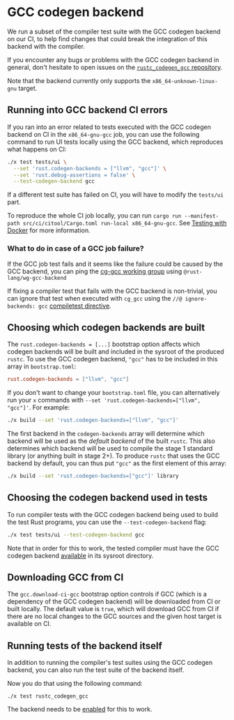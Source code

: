 # GCC codegen backend

We run a subset of the compiler test suite with the GCC codegen backend on our CI, to help find changes that could break the integration of this backend with the compiler.

If you encounter any bugs or problems with the GCC codegen backend in general, don't hesitate to open issues on the
[`rustc_codegen_gcc` repository](https://github.com/rust-lang/rustc_codegen_gcc).

Note that the backend currently only supports the `x86_64-unknown-linux-gnu` target.

## Running into GCC backend CI errors

If you ran into an error related to tests executed with the GCC codegen backend on CI in the `x86_64-gnu-gcc` job,
you can use the following command to run UI tests locally using the GCC backend, which reproduces what happens on CI:

```bash
./x test tests/ui \
  --set 'rust.codegen-backends = ["llvm", "gcc"]' \
  --set 'rust.debug-assertions = false' \
  --test-codegen-backend gcc
```

If a different test suite has failed on CI, you will have to modify the `tests/ui` part.

To reproduce the whole CI job locally, you can run `cargo run --manifest-path src/ci/citool/Cargo.toml run-local x86_64-gnu-gcc`.
See [Testing with Docker](../docker.md) for more information.

### What to do in case of a GCC job failure?

If the GCC job test fails and it seems like the failure could be caused by the GCC backend, you can ping the [cg-gcc working group](https://github.com/orgs/rust-lang/teams/wg-gcc-backend) using `@rust-lang/wg-gcc-backend`

If fixing a compiler test that fails with the GCC backend is non-trivial, you can ignore that test when executed with `cg_gcc` using the `//@ ignore-backends: gcc` [compiletest directive](../directives.md).

## Choosing which codegen backends are built

The `rust.codegen-backends = [...]` bootstrap option affects which codegen backends will be built and
included in the sysroot of the produced `rustc`.
To use the GCC codegen backend, `"gcc"` has to be included in this array in `bootstrap.toml`:

```toml
rust.codegen-backends = ["llvm", "gcc"]
```

If you don't want to change your `bootstrap.toml` file, you can alternatively run your `x`
commands with `--set 'rust.codegen-backends=["llvm", "gcc"]'`.
For example:

```bash
./x build --set 'rust.codegen-backends=["llvm", "gcc"]'
```

The first backend in the `codegen-backends` array will determine which backend will be used as the
*default backend* of the built `rustc`.
This also determines which backend will be used to compile the
stage 1 standard library (or anything built in stage 2+).
To produce `rustc` that uses the GCC backend
by default, you can thus put `"gcc"` as the first element of this array:

```bash
./x build --set 'rust.codegen-backends=["gcc"]' library
```

## Choosing the codegen backend used in tests

To run compiler tests with the GCC codegen backend being used to build the test Rust programs, you can use the
`--test-codegen-backend` flag:

```bash
./x test tests/ui --test-codegen-backend gcc
```

Note that in order for this to work, the tested compiler must have the GCC codegen backend [available](#choosing-which-codegen-backends-are-built) in its sysroot directory.

## Downloading GCC from CI

The `gcc.download-ci-gcc` bootstrap option controls if GCC (which is a dependency of the GCC codegen backend)
will be downloaded from CI or built locally.
The default value is `true`, which will download GCC from CI
if there are no local changes to the GCC sources and the given host target is available on CI.

## Running tests of the backend itself

In addition to running the compiler's test suites using the GCC codegen backend, you can also run the test suite of the backend itself.

Now you do that using the following command:

```text
./x test rustc_codegen_gcc
```

The backend needs to be [enabled](#choosing-which-codegen-backends-are-built) for this to work.

